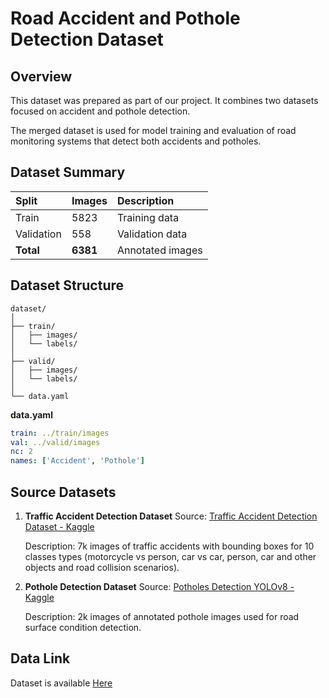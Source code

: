 # Road Accident and Pothole Detection Dataset 

## Overview

This dataset was prepared as part of our project.
It combines two datasets focused on accident and pothole detection.

The merged dataset is used for model training and evaluation of road monitoring systems that detect both accidents and potholes.

## Dataset Summary

| Split      | Images   | Description                  |
| :--------- | :------- | :--------------------------- |
| Train      | 5823     | Training data                |
| Validation | 558      | Validation data              |
| **Total**  | **6381** | Annotated images |

## Dataset Structure

```
dataset/
│
├── train/
│   ├── images/
│   └── labels/
│
├── valid/
│   ├── images/
│   └── labels/
│
└── data.yaml
```

**data.yaml**

```yaml
train: ../train/images
val: ../valid/images
nc: 2
names: ['Accident', 'Pothole']
```

## Source Datasets

1. **Traffic Accident Detection Dataset**
   Source: [Traffic Accident Detection Dataset - Kaggle](https://www.kaggle.com/datasets/cubeai/traffic-accident-detection-for-yolov8/)

   Description: 7k images of traffic accidents with bounding boxes for 10 classes types (motorcycle vs person, car vs car, person, car and other objects and road collision scenarios). 

2. **Pothole Detection Dataset**
   Source: [Potholes Detection YOLOv8 - Kaggle](https://www.kaggle.com/datasets/anggadwisunarto/potholes-detection-yolov8)

   Description: 2k images of annotated pothole images used for road surface condition detection.


## Data Link

Dataset is available [Here](https://drive.google.com/file/d/19Br4PRoYKPlEMHijX7sGWTwquDHoOUK9/view?usp=sharing)


